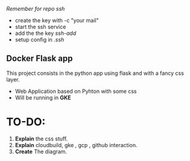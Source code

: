 
*Remember for repo ssh*
- create the key with -c "your mail"
- start the ssh service
- add the the key *ssh-add*
- setup config in *.ssh* 


## Docker Flask app ##

This project consists in the python app using flask and with a fancy  css layer.

- Web Application based on Pyhton with some css
- Will be running in __GKE__

# TO-DO:
 1. **Explain** the css stuff.
 2. **Explain** cloudbuild, gke , gcp , github interaction.
 3. **Create** The diagram.